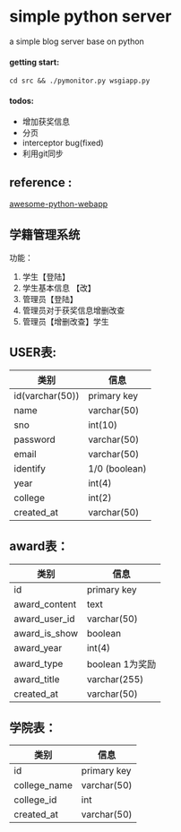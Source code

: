 # simple python server

a simple blog server base on python 

#### getting start:

	cd src && ./pymonitor.py wsgiapp.py

#### todos:

* 增加获奖信息
* 分页 
* interceptor bug(fixed)
* 利用git同步

## reference :
 [awesome-python-webapp](https://github.com/michaelliao/awesome-python-webapp)


## 学籍管理系统

功能： 

1. 学生【登陆】
2. 学生基本信息 【改】
3. 管理员【登陆】
4. 管理员对于获奖信息增删改查
5. 管理员【增删改查】学生

## USER表:

|类别| 信息|
|----------------|------------|
|      id(varchar(50))        |   primary key |
|      name       |   varchar(50)    |
|      sno			|  int(10)       |
|      password     |   varchar(50)  |
|      email        |   varchar(50)  |
|      identify        |   1/0 (boolean) |
|      year        |    int(4)      |
|      college      |    int(2)      |
|     created_at    |   varchar(50) |


## award表：

|类别| 信息|
|----------------|------------|
|    id    |  primary key          |
|   award_content|   text        |
|   award_user_id|    varchar(50)     |
| award_is_show|       boolean|
| award_year|       int(4)|
| award_type| boolean 1为奖励|
| award_title |  varchar(255)|
|created_at |  varchar(50)  |

## 学院表：

|类别| 信息|
|----------------|------------|
|    id    |  primary key          |
|  college_name| varchar(50)   |
|   college_id|   int        |
|created_at |  varchar(50)  |


